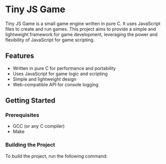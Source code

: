 # Tiny JS Game

Tiny JS Game is a small game engine written in pure C. It uses JavaScript files to create and run games. This project aims to provide a simple and lightweight framework for game development, leveraging the power and flexibility of JavaScript for game scripting.

## Features

- Written in pure C for performance and portability
- Uses JavaScript for game logic and scripting
- Simple and lightweight design
- Web-compatible API for console logging

## Getting Started

### Prerequisites

- GCC (or any C compiler)
- Make

### Building the Project

To build the project, run the following command:
